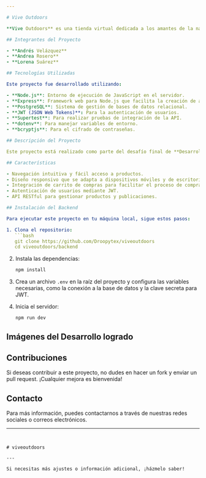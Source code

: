 ```yaml
---

# Vive Outdoors

**Vive Outdoors** es una tienda virtual dedicada a los amantes de la naturaleza y las actividades al aire libre. Nuestro objetivo es ofrecer una amplia gama de productos para que disfrutes de tus aventuras al máximo.

## Integrantes del Proyecto

- **Andrés Velázquez**
- **Andrea Rosero**
- **Lorena Suárez**

## Tecnologías Utilizadas

Este proyecto fue desarrollado utilizando:

- **Node.js**: Entorno de ejecución de JavaScript en el servidor.
- **Express**: Framework web para Node.js que facilita la creación de aplicaciones.
- **PostgreSQL**: Sistema de gestión de bases de datos relacional.
- **JWT (JSON Web Tokens)**: Para la autenticación de usuarios.
- **Supertest**: Para realizar pruebas de integración de la API.
- **dotenv**: Para manejar variables de entorno.
- **bcryptjs**: Para el cifrado de contraseñas.

## Descripción del Proyecto

Este proyecto está realizado como parte del desafío final de **Desarrollador Full Stack JS** en **Desafío Latam**. A través de esta tienda virtual, los usuarios podrán explorar y adquirir productos relacionados con actividades al aire libre, como carpas, sacos y colchones, mochilas y accesorios.

## Características

- Navegación intuitiva y fácil acceso a productos.
- Diseño responsivo que se adapta a dispositivos móviles y de escritorio.
- Integración de carrito de compras para facilitar el proceso de compra.
- Autenticación de usuarios mediante JWT.
- API RESTful para gestionar productos y publicaciones.

## Instalación del Backend

Para ejecutar este proyecto en tu máquina local, sigue estos pasos:

1. Clona el repositorio:
   ```bash
   git clone https://github.com/Droopytex/viveoutdoors
   cd viveoutdoors/backend
   ```

2. Instala las dependencias:
   ```bash
   npm install
   ```

3. Crea un archivo `.env` en la raíz del proyecto y configura las variables necesarias, como la conexión a la base de datos y la clave secreta para JWT.

4. Inicia el servidor:
   ```bash
   npm run dev
   ```

## Imágenes del Desarrollo logrado



## Contribuciones

Si deseas contribuir a este proyecto, no dudes en hacer un fork y enviar un pull request. ¡Cualquier mejora es bienvenida!

## Contacto

Para más información, puedes contactarnos a través de nuestras redes sociales o correos electrónicos.

---
```


# viveoutdoors

---

Si necesitas más ajustes o información adicional, ¡házmelo saber!
